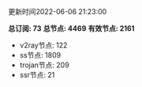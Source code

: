更新时间2022-06-06 21:23:00

**总订阅: 73**
**总节点: 4469**
**有效节点: 2161**
- v2ray节点: 122
- ss节点: 1809
- trojan节点: 209
- ssr节点: 21
